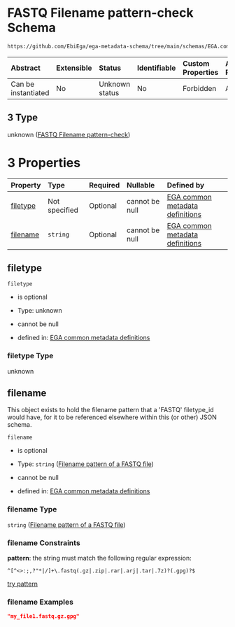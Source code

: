 # FASTQ Filename pattern-check Schema

```txt
https://github.com/EbiEga/ega-metadata-schema/tree/main/schemas/EGA.common-definitions.json#/definitions/filename-filetype-pattern-check/anyOf/3
```



| Abstract            | Extensible | Status         | Identifiable | Custom Properties | Additional Properties | Access Restrictions | Defined In                                                                                |
| :------------------ | :--------- | :------------- | :----------- | :---------------- | :-------------------- | :------------------ | :---------------------------------------------------------------------------------------- |
| Can be instantiated | No         | Unknown status | No           | Forbidden         | Allowed               | none                | [EGA.common-definitions.json*](../out/EGA.common-definitions.json "open original schema") |

## 3 Type

unknown ([FASTQ Filename pattern-check](ega-2-definitions-check-filetype-checks-based-on-its-filename-anyof-fastq-filename-pattern-check.md))

# 3 Properties

| Property              | Type          | Required | Nullable       | Defined by                                                                                                                                                                                                                                                                                                                                                |
| :-------------------- | :------------ | :------- | :------------- | :-------------------------------------------------------------------------------------------------------------------------------------------------------------------------------------------------------------------------------------------------------------------------------------------------------------------------------------------------------- |
| [filetype](#filetype) | Not specified | Optional | cannot be null | [EGA common metadata definitions](ega-2-definitions-check-filetype-checks-based-on-its-filename-anyof-fastq-filename-pattern-check-properties-filetype.md "https://github.com/EbiEga/ega-metadata-schema/tree/main/schemas/EGA.common-definitions.json#/definitions/filename-filetype-pattern-check/anyOf/3/properties/filetype")                         |
| [filename](#filename) | `string`      | Optional | cannot be null | [EGA common metadata definitions](ega-2-definitions-check-filetype-checks-based-on-its-filename-anyof-fastq-filename-pattern-check-properties-filename-pattern-of-a-fastq-file.md "https://github.com/EbiEga/ega-metadata-schema/tree/main/schemas/EGA.common-definitions.json#/definitions/filename-filetype-pattern-check/anyOf/3/properties/filename") |

## filetype



`filetype`

*   is optional

*   Type: unknown

*   cannot be null

*   defined in: [EGA common metadata definitions](ega-2-definitions-check-filetype-checks-based-on-its-filename-anyof-fastq-filename-pattern-check-properties-filetype.md "https://github.com/EbiEga/ega-metadata-schema/tree/main/schemas/EGA.common-definitions.json#/definitions/filename-filetype-pattern-check/anyOf/3/properties/filetype")

### filetype Type

unknown

## filename

This object exists to hold the filename pattern that a 'FASTQ' filetype_id would have, for it to be referenced elsewhere within this (or other) JSON schema.

`filename`

*   is optional

*   Type: `string` ([Filename pattern of a FASTQ file](ega-2-definitions-check-filetype-checks-based-on-its-filename-anyof-fastq-filename-pattern-check-properties-filename-pattern-of-a-fastq-file.md))

*   cannot be null

*   defined in: [EGA common metadata definitions](ega-2-definitions-check-filetype-checks-based-on-its-filename-anyof-fastq-filename-pattern-check-properties-filename-pattern-of-a-fastq-file.md "https://github.com/EbiEga/ega-metadata-schema/tree/main/schemas/EGA.common-definitions.json#/definitions/filename-filetype-pattern-check/anyOf/3/properties/filename")

### filename Type

`string` ([Filename pattern of a FASTQ file](ega-2-definitions-check-filetype-checks-based-on-its-filename-anyof-fastq-filename-pattern-check-properties-filename-pattern-of-a-fastq-file.md))

### filename Constraints

**pattern**: the string must match the following regular expression: 

```regexp
^[^<>:;,?"*|/]+\.fastq(.gz|.zip|.rar|.arj|.tar|.7z)?(.gpg)?$
```

[try pattern](https://regexr.com/?expression=%5E%5B%5E%3C%3E%3A%3B%2C%3F%22\*%7C%2F%5D%2B%5C.fastq\(.gz%7C.zip%7C.rar%7C.arj%7C.tar%7C.7z\)%3F\(.gpg\)%3F%24 "try regular expression with regexr.com")

### filename Examples

```json
"my_file1.fastq.gz.gpg"
```
